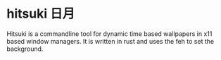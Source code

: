 # hitsuki 日月
Hitsuki is a commandline tool for dynamic time based wallpapers in x11 based window managers. It is written in rust and uses the feh to set the background.
